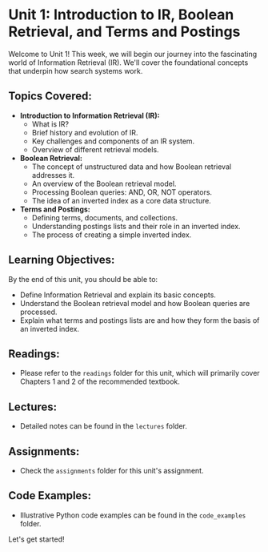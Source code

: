 # Unit 1: Introduction to IR, Boolean Retrieval, and Terms and Postings

Welcome to Unit 1! This week, we will begin our journey into the fascinating world of Information Retrieval (IR). We'll cover the foundational concepts that underpin how search systems work.

## Topics Covered:

*   **Introduction to Information Retrieval (IR):**
    *   What is IR?
    *   Brief history and evolution of IR.
    *   Key challenges and components of an IR system.
    *   Overview of different retrieval models.
*   **Boolean Retrieval:**
    *   The concept of unstructured data and how Boolean retrieval addresses it.
    *   An overview of the Boolean retrieval model.
    *   Processing Boolean queries: AND, OR, NOT operators.
    *   The idea of an inverted index as a core data structure.
*   **Terms and Postings:**
    *   Defining terms, documents, and collections.
    *   Understanding postings lists and their role in an inverted index.
    *   The process of creating a simple inverted index.

## Learning Objectives:

By the end of this unit, you should be able to:

*   Define Information Retrieval and explain its basic concepts.
*   Understand the Boolean retrieval model and how Boolean queries are processed.
*   Explain what terms and postings lists are and how they form the basis of an inverted index.

## Readings:

*   Please refer to the `readings` folder for this unit, which will primarily cover Chapters 1 and 2 of the recommended textbook.

## Lectures:

*   Detailed notes can be found in the `lectures` folder.

## Assignments:

*   Check the `assignments` folder for this unit's assignment.

## Code Examples:

*   Illustrative Python code examples can be found in the `code_examples` folder.

Let's get started!
